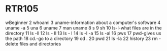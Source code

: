 # RTR105
wBeginner
    2  whoami
    3  uname-information about a computer's software
    4  uname -a
    5  una
    6  uname
    7  man uname
    8  s
    9  sh
   10  ls-l-what files are in the directory
   11  ls -ll
   12  ls - ll
   13  ls - l
   14  ls -l -a
   15  ls -al
   16  pws
   17  pwd-gives us the path
   18  cd.-go to a directory
   19  cd .
   20  pwd
   21  ls -la
   22  history
23 rm - delete files and directories
